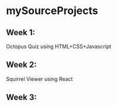 # mySourceProjects

## Week 1:
Octopus Quiz using HTML+CSS+Javascript

## Week 2: 
Squirrel Viewer using React 

## Week 3: 
